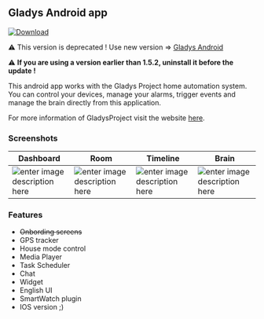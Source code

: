 ﻿## Gladys Android app
[![Download](https://img.shields.io/badge/Download-v1.5.2-blue.svg)](https://github.com/MathieuAndrade/Gladys-Android-App/releases/download/1.5.2/v1.5.2.apk)  

:warning: This version is deprecated ! Use new version => [Gladys Android](https://github.com/GladysProject/Gladys-Android)

:warning: **If you are using a version earlier than 1.5.2, uninstall it before the update !** 

This android app works with the Gladys Project home automation system. You can control your devices, manage your alarms, trigger events and manage the brain directly from this application.

For more information of GladysProject visit the website [here](https://gladysproject.com).

### Screenshots
| Dashboard| Room | Timeline | Brain
|--|--|--|--|
| ![enter image description here](https://raw.githubusercontent.com/LeptitGeek/Gladys-Android-App/master/art/Dashboard.png) | ![enter image description here](https://raw.githubusercontent.com/LeptitGeek/Gladys-Android-App/master/art/Rooms.png) | ![enter image description here](https://raw.githubusercontent.com/LeptitGeek/Gladys-Android-App/master/art/Timeline.png) | ![enter image description here](https://raw.githubusercontent.com/LeptitGeek/Gladys-Android-App/master/art/Brain.png) |


### Features

 - ~~Onbording screens~~
 - GPS tracker
 - House mode control
 - Media Player
 - Task Scheduler
 - Chat
 - Widget
 - English UI
 - SmartWatch plugin
 - IOS version ;)

